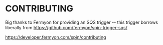 # CONTRIBUTING

Big thanks to Fermyon for providing an SQS trigger -- this trigger borrows liberally from <https://github.com/fermyon/spin-trigger-sqs/>

<https://developer.fermyon.com/spin/contributing>
